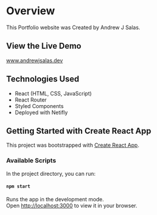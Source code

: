 # Overview

This Portfolio website was Created by Andrew J Salas.

## View the Live Demo

www.andrewjsalas.dev

## Technologies Used

- React (HTML, CSS, JavaScript)
- React Router
- Styled Components
- Deployed with Netifly

## Getting Started with Create React App

This project was bootstrapped with [Create React App](https://github.com/facebook/create-react-app).

### Available Scripts

In the project directory, you can run:

#### `npm start`

Runs the app in the development mode.\
Open [http://localhost:3000](http://localhost:3000) to view it in your browser.
